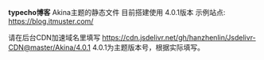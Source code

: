**typecho博客** 
Akina主题的静态文件
目前搭建使用 4.0.1版本
示例站点:
https://blog.itmuster.com/

请在后台CDN加速域名里填写
https://cdn.jsdelivr.net/gh/hanzhenlin/Jsdelivr-CDN@master/Akina/4.0.1
4.0.1为主题版本号，根据实际填写。